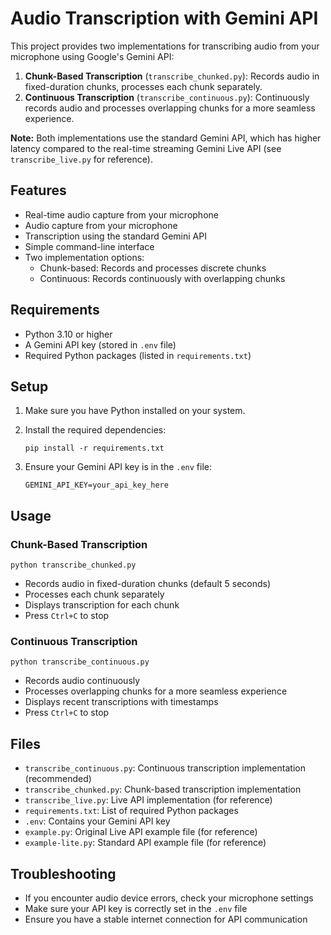 # Audio Transcription with Gemini API

This project provides two implementations for transcribing audio from your microphone using Google's Gemini API:

1. **Chunk-Based Transcription** (`transcribe_chunked.py`): Records audio in fixed-duration chunks, processes each chunk separately.
2. **Continuous Transcription** (`transcribe_continuous.py`): Continuously records audio and processes overlapping chunks for a more seamless experience.

**Note:** Both implementations use the standard Gemini API, which has higher latency compared to the real-time streaming Gemini Live API (see `transcribe_live.py` for reference).

## Features

- Real-time audio capture from your microphone
- Audio capture from your microphone
- Transcription using the standard Gemini API
- Simple command-line interface
- Two implementation options:
  - Chunk-based: Records and processes discrete chunks
  - Continuous: Records continuously with overlapping chunks

## Requirements

- Python 3.10 or higher
- A Gemini API key (stored in `.env` file)
- Required Python packages (listed in `requirements.txt`)

## Setup

1. Make sure you have Python installed on your system.

2. Install the required dependencies:
   ```
   pip install -r requirements.txt
   ```

3. Ensure your Gemini API key is in the `.env` file:
   ```
   GEMINI_API_KEY=your_api_key_here
   ```

## Usage

### Chunk-Based Transcription
```
python transcribe_chunked.py
```
- Records audio in fixed-duration chunks (default 5 seconds)
- Processes each chunk separately
- Displays transcription for each chunk
- Press `Ctrl+C` to stop

### Continuous Transcription
```
python transcribe_continuous.py
```
- Records audio continuously
- Processes overlapping chunks for a more seamless experience
- Displays recent transcriptions with timestamps
- Press `Ctrl+C` to stop

## Files

- `transcribe_continuous.py`: Continuous transcription implementation (recommended)
- `transcribe_chunked.py`: Chunk-based transcription implementation
- `transcribe_live.py`: Live API implementation (for reference)
- `requirements.txt`: List of required Python packages
- `.env`: Contains your Gemini API key
- `example.py`: Original Live API example file (for reference)
- `example-lite.py`: Standard API example file (for reference)

## Troubleshooting

- If you encounter audio device errors, check your microphone settings
- Make sure your API key is correctly set in the `.env` file
- Ensure you have a stable internet connection for API communication
